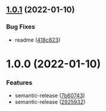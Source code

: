 ## [1.0.1](https://github.com/hans-zhao/waveui/compare/v1.0.0...v1.0.1) (2022-01-10)


### Bug Fixes

* readme ([418c823](https://github.com/hans-zhao/waveui/commit/418c82309b8592cebfc603b6881707953817a72f))

# 1.0.0 (2022-01-10)


### Features

* semantic-release ([7b60743](https://github.com/hans-zhao/waveui/commit/7b607439e3b18f1892128dc51f0ec4451a6fee14))
* semantic-release ([2925932](https://github.com/hans-zhao/waveui/commit/2925932d15899550e1b2f74b438f4f0d8a73d5f8))
